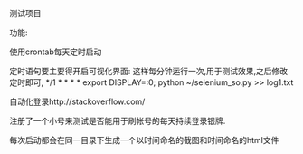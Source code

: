 测试项目

功能:

使用crontab每天定时启动

定时语句要主要得开启可视化界面:
这样每分钟运行一次,用于测试效果,之后修改定时即可,
 */1 * * * * export DISPLAY=:0; python ~/selenium_so.py >> log1.txt


自动化登录http://stackoverflow.com/


注册了一个小号来测试是否能用于刷帐号的每天持续登录银牌.

每次启动都会在同一目录下生成一个以时间命名的截图和时间命名的html文件

 
